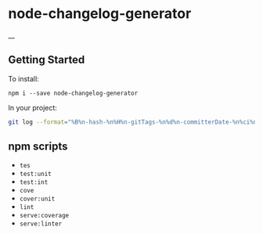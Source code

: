 # node-changelog-generator

__

## Getting Started

To install:

    npm i --save node-changelog-generator

In your project:

``` bash
git log --format="%B%n-hash-%n%H%n-gitTags-%n%d%n-committerDate-%n%ci%n------------------------ >8 ------------------------" HEAD --no-merges
```



## npm scripts

   * `tes`
   * `test:unit`
   * `test:int`
   * `cove`
   * `cover:unit`
   * `lint`
   * `serve:coverage`
   * `serve:linter`
